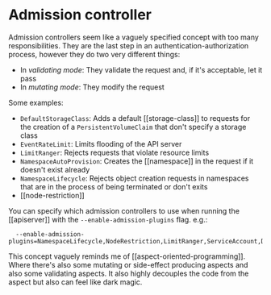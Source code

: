 # Admission controller
Admission controllers seem like a vaguely specified concept with too many responsibilities. They are the last step in an authentication-authorization process, however they do two very different things:

* In *validating mode*: They validate the request and, if it's acceptable, let it pass
* In *mutating mode*: They modify the request

Some examples:
* `DefaultStorageClass`: Adds a default [[storage-class]] to requests for the creation of a `PersistentVolumeClaim` that don't specify a storage class
* `EventRateLimit`: Limits flooding of the API server
* `LimitRanger`: Rejects requests that violate resource limits
* `NamespaceAutoProvision`: Creates the [[namespace]] in the request if it doesn't exist already
* `NamespaceLifecycle`: Rejects object creation requests in namespaces that are in the process of being terminated or don't exits
* [[node-restriction]]

You can specify which admission controllers to use when running the [[apiserver]] with the `--enable-admission-plugins` flag. e.g.:

```
  --enable-admission-plugins=NamespaceLifecycle,NodeRestriction,LimitRanger,ServiceAccount,DefaultStorageClass,ResourceQuota
```

This concept vaguely reminds me of [[aspect-oriented-programming]]. Where there's also some mutating or side-effect producing aspects and also some validating aspects. It also highly decouples the code from the aspect but also can feel like dark magic.
